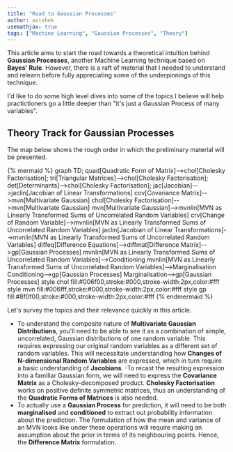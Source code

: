 ```yaml
---
title: "Road to Gaussian Processes"
author: avishek
usemathjax: true
tags: ["Machine Learning", "Gaussian Processes", "Theory"]
---
```


This article aims to start the road towards a theoretical intuition behind **Gaussian Processes**, another Machine Learning technique based on **Bayes' Rule**. However, there is a raft of material that I needed to understand and relearn before fully appreciating some of the underpinnings of this technique.

I'd like to do some high level dives into some of the topics I believe will help practictioners go a little deeper than "it's just a Gaussian Process of many variables".

## Theory Track for Gaussian Processes
The map below shows the rough order in which the preliminary material will be presented.

{% mermaid %}
graph TD;
quad[Quadratic Form of Matrix]-->chol[Cholesky Factorisation];
tri[Triangular Matrices]-->chol[Cholesky Factorisation];
det[Determinants]-->chol[Cholesky Factorisation];
jac[Jacobian]-->jaclin[Jacobian of Linear Transformations]
cov[Covariance Matrix]-->mvn[Multivariate Gaussian]
chol[Cholesky Factorisation]-->mvn[Multivariate Gaussian]
mvn[Multivariate Gaussian]-->mvnlin[MVN as Linearly Transformed Sums of Uncorrelated Random Variables]
crv[Change of Random Variable]-->mvnlin[MVN as Linearly Transformed Sums of Uncorrelated Random Variables]
jaclin[Jacobian of Linear Transformations]-->mvnlin[MVN as Linearly Transformed Sums of Uncorrelated Random Variables]
diffeq[Difference Equations]-->diffmat[Difference Matrix]-->gp[Gaussian Processes]
mvnlin[MVN as Linearly Transformed Sums of Uncorrelated Random Variables]-->Conditioning
mvnlin[MVN as Linearly Transformed Sums of Uncorrelated Random Variables]-->Marginalisation
Conditioning-->gp[Gaussian Processes]
Marginalisation-->gp[Gaussian Processes]
style chol fill:#006f00,stroke:#000,stroke-width:2px,color:#fff
style mvn fill:#006fff,stroke:#000,stroke-width:2px,color:#fff
style gp fill:#8f0f00,stroke:#000,stroke-width:2px,color:#fff
{% endmermaid %}

Let's survey the topics and their relevance quickly in this article.

- To understand the composite nature of **Multivariate Gaussian Distributions**, you'll need to be able to see it as a combination of simple, uncorrelated, Gaussian distributions of one random variable. This requires expressing our original random variables as a different set of random variables. This will necessitate understanding how **Changes of N-dimensional Random Variables** are expressed, which in turn require a basic understanding of **Jacobians**.
-To recast the resulting expression into a familiar Gaussian form, we will need to express the **Covariance Matrix** as a Cholesky-decomposed product. **Cholesky Factorisation** works on positive definite symmetric matrices, thus an understanding of the **Quadratic Forms of Matrices** is also needed.
- To actually use a **Gaussian Process** for prediction, it will need to be both **marginalised** and **conditioned** to extract out probability information about the prediction. The formulation of how the mean and variance of an MVN looks like under these operations will require making an assumption about the prior in terms of its neighbouring points. Hence, the **Difference Matrix** formulation.


